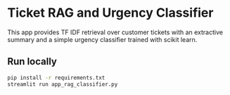 # Ticket RAG and Urgency Classifier

This app provides TF IDF retrieval over customer tickets with an extractive summary and a simple urgency classifier trained with scikit learn.

## Run locally

```bash
pip install -r requirements.txt
streamlit run app_rag_classifier.py
